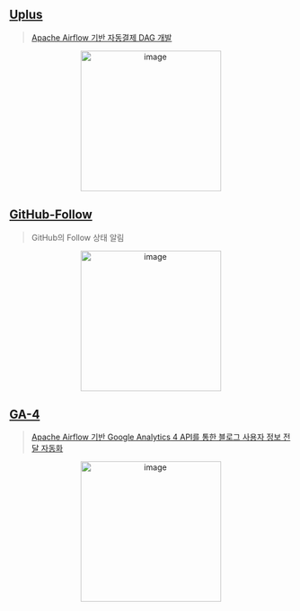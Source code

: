 ## [Uplus](https://github.com/Zerohertz/airflow-dags/blob/main/util/Uplus.py)

> [Apache Airflow 기반 자동결제 DAG 개발](https://zerohertz.github.io/airflow-auto-payment/)

<div align = "center">
    <img width="250" alt="image" src="https://github.com/Zerohertz/Zerohertz/assets/42334717/c4cac86f-c480-42de-8415-5b90f6390242">
</div>

## [GitHub-Follow](https://github.com/Zerohertz/airflow-dags/blob/main/util/GitHubFollow.py)

> GitHub의 Follow 상태 알림

<div align = "center">
    <img width="250" alt="image" src="https://github.com/Zerohertz/Zerohertz/assets/42334717/f2de9d94-7de3-4905-a4b3-69739a167d24">
</div>

## [GA-4](https://github.com/Zerohertz/airflow-dags/blob/main/util/GA4.py)

> [Apache Airflow 기반 Google Analytics 4 API를 통한 블로그 사용자 정보 전달 자동화](https://zerohertz.github.io/airflow-ga4-api/)

<div align = "center">
    <img width="250" alt="image" src="https://github.com/Zerohertz/airflow-dags/assets/42334717/33549d40-9b52-4169-9c48-c05de8df666a">
</div>

